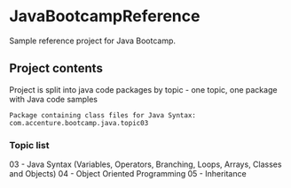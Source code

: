 # JavaBootcampReference

Sample reference project for Java Bootcamp.

## Project contents

Project is split into java code packages by topic - one topic, one package with Java code samples

```
Package containing class files for Java Syntax:
com.accenture.bootcamp.java.topic03
```

### Topic list
03 - Java Syntax (Variables, Operators, Branching, Loops, Arrays, Classes and Objects)
04 - Object Oriented Programming
05 - Inheritance
